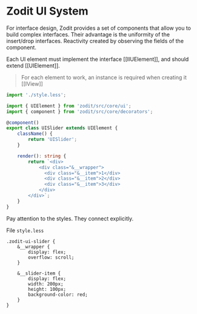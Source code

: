 # Zodit UI System

For interface design, Zodit provides a set of components that allow you to build complex interfaces.
Their advantage is the uniformity of the insert/drop interfaces. Reactivity created by observing the fields of the component.

Each UI element must implement the interface [[IIUElement]], and should extend [[UIElement]].

> For each element to work, an instance is required when creating it [[IView]]

```ts
import './style.less';

import { UIElement } from 'zodit/src/core/ui';
import { component } from 'zodit/src/core/decorators';

@component()
export class UISlider extends UIElement {
	className() {
		return 'UISlider';
	}

	render(): string {
		return `<div>
			<div class="&__wrapper">
			  <div class="&__item">1</div>
			  <div class="&__item">2</div>
			  <div class="&__item">3</div>
			</div>
		</div>`;
	}
}
```

Pay attention to the styles. They connect explicitly.

File `style.less`

```less
.zodit-ui-slider {
	&__wrapper {
		display: flex;
		overflow: scroll;
	}

	&__slider-item {
		display: flex;
		width: 200px;
		height: 100px;
		background-color: red;
	}
}
```
